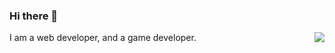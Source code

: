 ### Hi there 👋

<img align="right" src="https://github-readme-stats.vercel.app/api?username=qige2016&show_icons=true&icon_color=0366d6&text_color=24292e&bg_color=ffffff&hide_title=true" />

I am a web developer, and a game developer.

